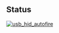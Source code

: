 ## Status

[![usb_hid_autofire](https://catalog.flipperzero.one/application/usb_hid_autofire/widget)](https://catalog.flipperzero.one/application/usb_hid_autofire/page)